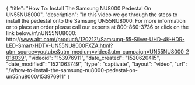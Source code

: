 {
    "title": "How To: Install The Samsung NU8000 Pedestal On UN55NU8000",
    "description": "In this video we go through the steps to install the pedestal onto the Samsung UN55NU8000.  For more information or to place an order please call our experts at 800-860-3736 or click on the link below.\n\nUN55NU8000: http:\/\/www.abt.com\/product\/120212\/Samsung-55-Silver-UHD-4K-HDR-LED-Smart-HDTV-UN55NU8000FXZA.html?utm_source=youtube&utm_medium=video&utm_campaign=UN55NU8000_2018039",
    "videoid": "153976911",
    "date_created": "1520620415",
    "date_modified": "1521063749",
    "type": "captivate",
    "layout": "video",
    "url": "\/v\/how-to-install-the-samsung-nu8000-pedestal-on-un55nu8000\/153976911"
}